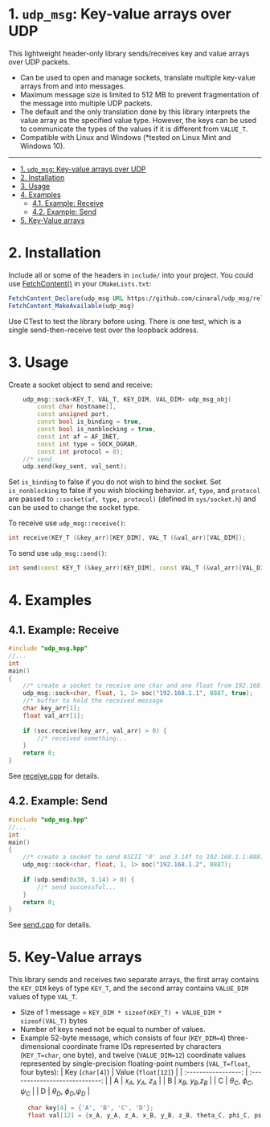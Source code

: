 # 1. ```udp_msg```: Key-value arrays over UDP

This lightweight header-only library sends/receives key and value arrays over UDP packets. 
- Can be used to open and manage sockets, translate multiple key-value arrays from and into messages. 
- Maximum message size is limited to 512 MB to prevent fragmentation of the message into multiple UDP packets.
- The default and the only translation done by this library interprets the value array as the specified value type. However, the keys can be used to communicate the types of the values if it is different from ```VALUE_T```.
- Compatible with Linux and Windows (*tested on Linux Mint and Windows 10).

---  

- [1. ```udp_msg```: Key-value arrays over UDP](#1-udpmsg-key-value-arrays-over-udp)
- [2. Installation](#2-installation)
- [3. Usage](#3-usage)
- [4. Examples](#4-examples)
	- [4.1. Example: Receive](#41-example-receive)
	- [4.2. Example: Send](#42-example-send)
- [5. Key-Value arrays](#5-key-value-arrays)

# 2. Installation
  
Include all or some of the headers in ```include/``` into your project. You could use [FetchContent()](https://cmake.org/cmake/help/latest/module/FetchContent.html) in your ```CMakeLists.txt```:
```CMake
FetchContent_Declare(udp_msg URL https://github.com/cinaral/udp_msg/releases/download/<RELEASE_TAG>/src.zip)
FetchContent_MakeAvailable(udp_msg)
```

Use CTest to test the library before using. There is one test, which is a single send-then-receive test over the loopback address.  

# 3. Usage

Create a socket object to send and receive:
```Cpp
	udp_msg::sock<KEY_T, VAL_T, KEY_DIM, VAL_DIM> udp_msg_obj(
		const char hostname[], 
		const unsigned port, 
		const bool is_binding = true,
		const bool is_nonblocking = true, 
		const int af = AF_INET, 
		const int type = SOCK_DGRAM,
		const int protocol = 0);
	//* send
	udp.send(key_sent, val_sent);
```
Set ```is_binding``` to false if you do not wish to bind the socket. Set ```is_nonblocking``` to false if you wish blocking behavior. ```af```, ```type```, and ```protocol``` are passed to ```::socket(af, type, protocol)``` (defined in ```sys/socket.h```) and can be used to change the socket type.

To receive use ```udp_msg::receive()```:
```Cpp
int receive(KEY_T (&key_arr)[KEY_DIM], VAL_T (&val_arr)[VAL_DIM]);
```

To send use ```udp_msg::send()```:
```Cpp
int send(const KEY_T (&key_arr)[KEY_DIM], const VAL_T (&val_arr)[VAL_DIM]);
```

# 4. Examples

## 4.1. Example: Receive

```Cpp
#include "udp_msg.hpp"
//...
int
main()
{
	//* create a socket to receive one char and one float from 192.168.1.1:8887
	udp_msg::sock<char, float, 1, 1> soc("192.168.1.1", 8887, true);
	//* buffer to hold the received message
	char key_arr[1]; 
	float val_arr[1];
	
	if (soc.receive(key_arr, val_arr) > 0) {
		//* received something...
	}
	return 0;
}
```
See [receive.cpp](./examples/receive.cpp) for details.

## 4.2. Example: Send

```Cpp
#include "udp_msg.hpp"
//...
int
main()
{
	//* create a socket to send ASCII '0' and 3.14f to 192.168.1.1:8887
	udp_msg::sock<char, float, 1, 1> soc("192.168.1.2", 8887);
	
	if (udp.send(0x30, 3.14) > 0) {
		//* send successful...
	}
	return 0;
}
```
See [send.cpp](./examples/send.cpp) for details.

# 5. Key-Value arrays

This library sends and receives two separate arrays, the first array contains the ```KEY_DIM``` keys of type ```KEY_T```, and the second array contains ```VALUE_DIM``` values of type ```VAL_T```. 
- Size of 1 message = ```KEY_DIM * sizeof(KEY_T) + VALUE_DIM * sizeof(VAL_T)``` bytes
- Number of keys need not be equal to number of values. 
- Example 52-byte message, which consists of four (```KEY_DIM=4```) three-dimensional coordinate frame IDs represented by characters (```KEY_T=char```, one byte), and twelve (```VALUE_DIM=12```) coordinate values represented by single-precision floating-point numbers (```VAL_T=float```, four bytes):
  | Key (```char[4]```) |    Value (```float[12]```)     |
  | :-----------------: | :----------------------------: |
  |          A          |      $x_A$, $y_A$, $z_A$       |
  |          B          |       $x_B$, $y_B$,$z_B$       |
  |          C          | $\theta_C$, $\phi_C$, $\psi_C$ |
  |          D          | $\theta_D$, $\phi_D$,$\psi_D$  |
  ```Cpp
	char key[4] = {'A', 'B', 'C', 'D'};
	float val[12] = {x_A, y_A, z_A, x_B, y_B, z_B, theta_C, phi_C, psi_C, theta_D, phi_D, psi_D};
  ```
